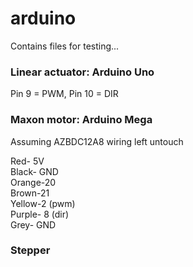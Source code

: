 # arduino
Contains files for testing...

### Linear actuator: Arduino Uno  
Pin 9 = PWM, Pin 10 = DIR

### Maxon motor: Arduino Mega  
Assuming AZBDC12A8 wiring left untouch

Red- 5V  
Black- GND  
Orange-20  
Brown-21  
Yellow-2 (pwm)  
Purple- 8 (dir)  
Grey- GND  

### Stepper

